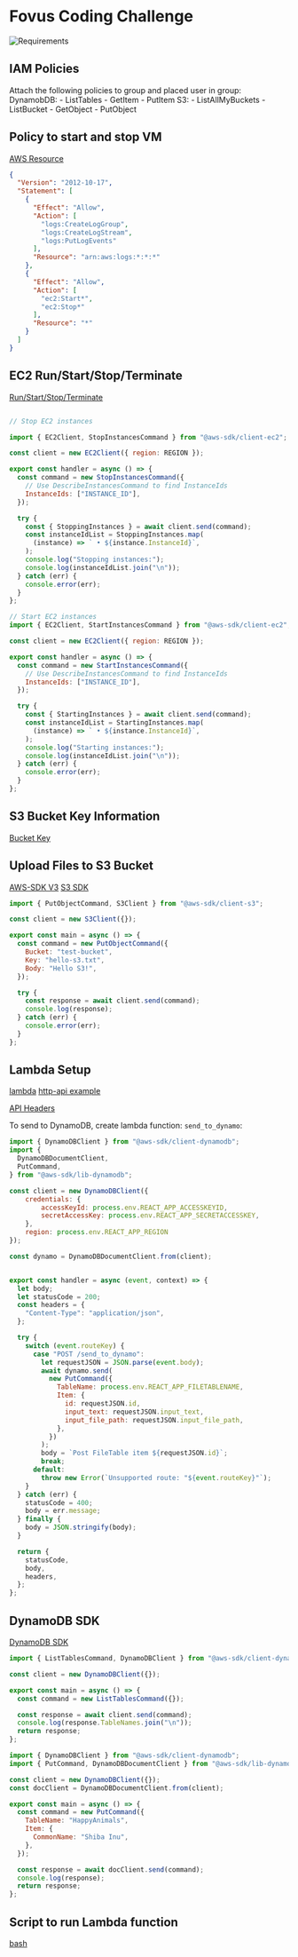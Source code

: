 
# Fovus Coding Challenge

![Requirements](reqs.png)


## IAM Policies
Attach the following policies to group and placed user in group:
DynamobDB:
    - ListTables 
    - GetItem
    - PutItem
S3:
    - ListAllMyBuckets
    - ListBucket
    - GetObject
    - PutObject

## Policy to start and stop VM
[AWS Resource](https://www.youtube.com/watch?v=tniZDP4PDz0)

```json
{
  "Version": "2012-10-17",
  "Statement": [
    {
      "Effect": "Allow",
      "Action": [
        "logs:CreateLogGroup",
        "logs:CreateLogStream",
        "logs:PutLogEvents"
      ],
      "Resource": "arn:aws:logs:*:*:*"
    },
    {
      "Effect": "Allow",
      "Action": [
        "ec2:Start*",
        "ec2:Stop*"
      ],
      "Resource": "*"
    }
  ]
}
```
## EC2 Run/Start/Stop/Terminate
[Run/Start/Stop/Terminate](https://docs.aws.amazon.com/sdk-for-javascript/v3/developer-guide/javascript_ec2_code_examples.html)
```javascript

```

```javascript
// Stop EC2 instances

import { EC2Client, StopInstancesCommand } from "@aws-sdk/client-ec2";

const client = new EC2Client({ region: REGION });

export const handler = async () => {
  const command = new StopInstancesCommand({
    // Use DescribeInstancesCommand to find InstanceIds
    InstanceIds: ["INSTANCE_ID"],
  });

  try {
    const { StoppingInstances } = await client.send(command);
    const instanceIdList = StoppingInstances.map(
      (instance) => ` • ${instance.InstanceId}`,
    );
    console.log("Stopping instances:");
    console.log(instanceIdList.join("\n"));
  } catch (err) {
    console.error(err);
  }
};
```

```javascript
// Start EC2 instances
import { EC2Client, StartInstancesCommand } from "@aws-sdk/client-ec2";

const client = new EC2Client({ region: REGION });

export const handler = async () => {
  const command = new StartInstancesCommand({
    // Use DescribeInstancesCommand to find InstanceIds
    InstanceIds: ["INSTANCE_ID"],
  });

  try {
    const { StartingInstances } = await client.send(command);
    const instanceIdList = StartingInstances.map(
      (instance) => ` • ${instance.InstanceId}`,
    );
    console.log("Starting instances:");
    console.log(instanceIdList.join("\n"));
  } catch (err) {
    console.error(err);
  }
};


```

## S3 Bucket Key Information 
[Bucket Key](https://docs.aws.amazon.com/AmazonS3/latest/userguide/bucket-key.html?icmpid=docs_amazons3_console)

## Upload Files to S3 Bucket

[AWS-SDK V3](https://aws.amazon.com/blogs/developer/why-and-how-you-should-use-aws-sdk-for-javascript-v3-on-node-js-18/)
[S3 SDK](https://docs.aws.amazon.com/sdk-for-javascript/v3/developer-guide/javascript_s3_code_examples.html)

```javascript
import { PutObjectCommand, S3Client } from "@aws-sdk/client-s3";

const client = new S3Client({});

export const main = async () => {
  const command = new PutObjectCommand({
    Bucket: "test-bucket",
    Key: "hello-s3.txt",
    Body: "Hello S3!",
  });

  try {
    const response = await client.send(command);
    console.log(response);
  } catch (err) {
    console.error(err);
  }
};
```

## Lambda Setup
[lambda](https://docs.aws.amazon.com/apigateway/latest/developerguide/getting-started.html#getting-started-create-function)
[http-api example](https://docs.aws.amazon.com/apigateway/latest/developerguide/http-api-dynamo-db.html)

[API Headers](https://docs.aws.amazon.com/apigateway/latest/developerguide/http-api-cors.html)

To send to DynamoDB, create lambda function: `send_to_dynamo`:

```javascript
import { DynamoDBClient } from "@aws-sdk/client-dynamodb";
import {
  DynamoDBDocumentClient,
  PutCommand,
} from "@aws-sdk/lib-dynamodb";

const client = new DynamoDBClient({
    credentials: {
        accessKeyId: process.env.REACT_APP_ACCESSKEYID,
        secretAccessKey: process.env.REACT_APP_SECRETACCESSKEY,
    },
    region: process.env.REACT_APP_REGION
});

const dynamo = DynamoDBDocumentClient.from(client);


export const handler = async (event, context) => {
  let body;
  let statusCode = 200;
  const headers = {
    "Content-Type": "application/json",
  };

  try {
    switch (event.routeKey) {
      case "POST /send_to_dynamo":
        let requestJSON = JSON.parse(event.body);
        await dynamo.send(
          new PutCommand({
            TableName: process.env.REACT_APP_FILETABLENAME,
            Item: {
              id: requestJSON.id,
              input_text: requestJSON.input_text,
              input_file_path: requestJSON.input_file_path,
            },
          })
        );
        body = `Post FileTable item ${requestJSON.id}`;
        break;
      default:
        throw new Error(`Unsupported route: "${event.routeKey}"`);
    }
  } catch (err) {
    statusCode = 400;
    body = err.message;
  } finally {
    body = JSON.stringify(body);
  }

  return {
    statusCode,
    body,
    headers,
  };
};
```

## DynamoDB SDK 
[DynamoDB SDK](https://docs.aws.amazon.com/sdk-for-javascript/v3/developer-guide/javascript_dynamodb_code_examples.html)
```javascript
import { ListTablesCommand, DynamoDBClient } from "@aws-sdk/client-dynamodb";

const client = new DynamoDBClient({});

export const main = async () => {
  const command = new ListTablesCommand({});

  const response = await client.send(command);
  console.log(response.TableNames.join("\n"));
  return response;
};
```
```javascript
import { DynamoDBClient } from "@aws-sdk/client-dynamodb";
import { PutCommand, DynamoDBDocumentClient } from "@aws-sdk/lib-dynamodb";

const client = new DynamoDBClient({});
const docClient = DynamoDBDocumentClient.from(client);

export const main = async () => {
  const command = new PutCommand({
    TableName: "HappyAnimals",
    Item: {
      CommonName: "Shiba Inu",
    },
  });

  const response = await docClient.send(command);
  console.log(response);
  return response;
};
```

## Script to run Lambda function
[bash](https://docs.aws.amazon.com/cli/latest/userguide/bash_dynamodb_code_examples.html)
```bash


